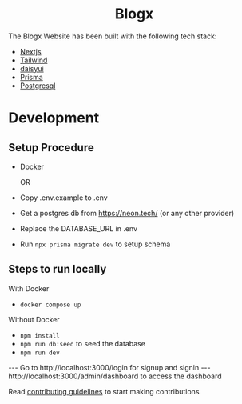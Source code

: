 <h1 align='center'>Blogx</h1>

The Blogx Website has been built with the following tech stack:

-   [Nextjs](https://nextjs.org/)
-   [Tailwind](https://tailwindcss.com/)
-   [daisyui](https://daisyui.com/)
-   [Prisma](https://www.prisma.io/)
-   [Postgresql](https://www.postgresql.org/)


# Development

## Setup Procedure

- Docker

  OR

- Copy .env.example to .env
- Get a postgres db from https://neon.tech/ (or any other provider)
- Replace the DATABASE_URL in .env
- Run `npx prisma migrate dev` to setup schema

## Steps to run locally

With Docker

- `docker compose up`

Without Docker

- `npm install`
- `npm run db:seed` to seed the database
- `npm run dev`

--- Go to http://localhost:3000/login for signup and signin
--- http://localhost:3000/admin/dashboard to access the dashboard

Read [contributing guidelines](./CONTRIBUTING.md) to start making contributions
